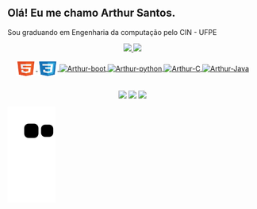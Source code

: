   ## Olá! Eu me chamo Arthur Santos. 
  Sou graduando em Engenharia da computação pelo CIN - UFPE

<div align="center">
  <a href="https://github.com/sant0sarthur">
  <img height="160em" src="https://github-readme-stats.vercel.app/api?username=Sant0sarthur&show_icons=true&theme=dark&include_all_commits=true&count_private=true"/>
  <img height="160em" src="https://github-readme-stats.vercel.app/api/top-langs/?username=Sant0sarthur&layout=compact&langs_count=7&theme=dark"/>
</div>
<div align="center" style="display: inline_block"><br>
  <img align="center" alt="Arthur-HTML" height="30" width="40" src="https://raw.githubusercontent.com/devicons/devicon/master/icons/html5/html5-original.svg">
  <img align="center" alt="Arthur-CSS" height="30" width="40" src="https://raw.githubusercontent.com/devicons/devicon/master/icons/css3/css3-original.svg">
  <img align="center" alt="Arthur-boot" height="30" width="40" src="https://user-images.githubusercontent.com/84881858/176796999-25604550-1da0-46f6-a447-f0aef5f40553.png">
  <img align="center" alt="Arthur-python" height="30" width="40"src="https://user-images.githubusercontent.com/84881858/176797158-c790f979-92d2-40e5-b40b-d3d374e4b28b.png" />
  <img align="center" alt="Arthur-C" height="30" width="40" src="https://user-images.githubusercontent.com/84881858/176797217-b2ff48e2-7d97-4179-aa46-126aa7897cbf.png" />    
  <img align="center" alt="Arthur-Java" height="30" width="40"src="https://user-images.githubusercontent.com/84881858/176797028-d0e71d0a-d183-4525-9a79-d596890f787f.png" />       

  </div>

  ##
  
   <div align="center"> 
  <a href="https://www.instagram.com/sant0s_arthur/" target="_blank"><img src="https://img.shields.io/badge/-Instagram-%23E4405F?style=for-the-badge&logo=instagram&logoColor=white" target="_blank"></a>
  <a href = "mailto:arthurguilherme348@gmail.com"><img src="https://img.shields.io/badge/-Gmail-%23333?style=for-the-badge&logo=gmail&logoColor=white" target="_blank"></a>
  <a href="https://www.linkedin.com/in/sant0sarthur/" target="_blank"><img src="https://img.shields.io/badge/-LinkedIn-%230077B5?style=for-the-badge&logo=linkedin&logoColor=white" target="_blank"></a> 
  </div>
  
![snake gif](https://github.com/Sant0sarthur/Sant0sarthur/blob/output/github-contribution-grid-snake.svg)
